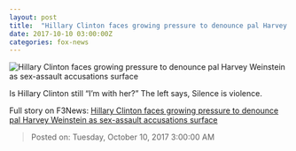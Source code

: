 ```yaml
---
layout: post
title:  "Hillary Clinton faces growing pressure to denounce pal Harvey Weinstein as sex-assault accusations surface"
date: 2017-10-10 03:00:00Z
categories: fox-news
---
```


![Hillary Clinton faces growing pressure to denounce pal Harvey Weinstein as sex-assault accusations surface](http://a57.foxnews.com/images.foxnews.com/content/fox-news/politics/2017/10/09/hillary-clinton-faces-growing-pressure-to-denounce-pal-harvey-weinstein-as-sex-assault-accusations-surface/_jcr_content/article-text/article-par-4/inline_spotlight_ima/image.img.jpg/612/344/1507600640074.jpg?ve=1&tl=1)

Is Hillary Clinton still “I’m with her?” The left says, Silence is violence.


Full story on F3News: [Hillary Clinton faces growing pressure to denounce pal Harvey Weinstein as sex-assault accusations surface](http://www.f3nws.com/n/WVUqAB)

> Posted on: Tuesday, October 10, 2017 3:00:00 AM
